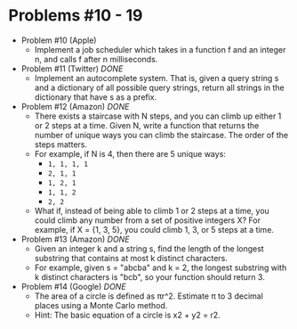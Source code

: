 # Problems #10 - 19

* Problem #10 (Apple)
    * Implement a job scheduler which takes in a function f and an integer n, and calls f after n milliseconds.
* Problem #11 (Twitter) *DONE*
    * Implement an autocomplete system. That is, given a query string s and a dictionary of all possible query strings, return all strings in the dictionary that have s as a prefix.
* Problem #12 (Amazon) *DONE*
    * There exists a staircase with N steps, and you can climb up either 1 or 2
      steps at a time. Given N, write a function that returns the number of unique
      ways you can climb the staircase. The order of the steps matters.
    * For example, if N is 4, then there are 5 unique ways:
        * `1, 1, 1, 1`
        * `2, 1, 1`
        * `1, 2, 1`
        * `1, 1, 2`
        * `2, 2`
    * What if, instead of being able to climb 1 or 2 steps at a time, you could
      climb any number from a set of positive integers X? For example, if X = {1, 3, 5},
      you could climb 1, 3, or 5 steps at a time.
* Problem #13 (Amazon) *DONE*
    * Given an integer k and a string s, find the length of the longest substring
      that contains at most k distinct characters.
    * For example, given s = "abcba" and k = 2, the longest substring with k
      distinct characters is "bcb", so your function should return 3.
* Problem #14 (Google) *DONE*
    * The area of a circle is defined as πr^2. Estimate π to 3 decimal places using
      a Monte Carlo method.
    * Hint: The basic equation of a circle is x2 + y2 = r2.
